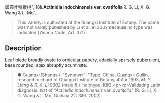 卵圆叶猕猴桃",
18b.**Actinidia indochinensis var. ovatifolia** R. G. Li, X. G. Wang & L. Mo",

> This variety is cultivated at the Guangxi Institute of Botany. The name was not validly published by Li et al. in 2002 because no type was indicated (*Vienna Code*, Art. 37.1).

## Description
Leaf blade broadly ovate to orbicular, papery, adaxially sparsely puberulent, base rounded, apex abruptly acuminate.

> ●  Guangxi (Shangsi).
  "Synonym": "Type: China. Guangxi: Guilin, research orchard of Guangxi Institute of Botany, 4 Apr 1993, *M. Y. Liang &amp; R. G. Li 9302* (male fl.) (holotype, IBK).&lt;p&gt;&lt;p&gt;Validating Latin diagnosis: that of *\"Actinidia indochinensis* var. *ovatifolia\"* (R. G. Li, X. G. Wang &amp; L. Mo, Guihaia 22: 386. 2002).
